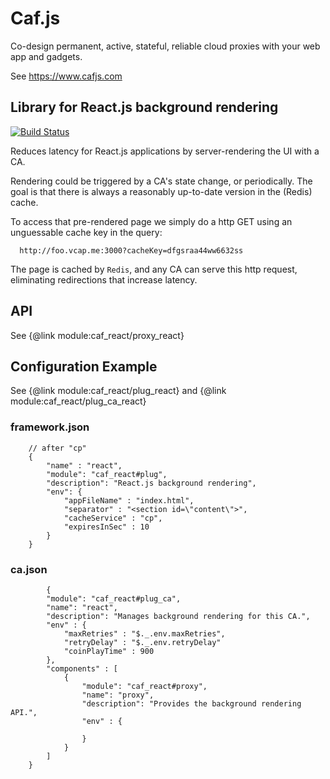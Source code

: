# Caf.js

Co-design permanent, active, stateful, reliable cloud proxies with your web app and gadgets.

See https://www.cafjs.com

## Library for React.js background rendering
[![Build Status](https://travis-ci.org/cafjs/caf_react.svg?branch=master)](https://travis-ci.org/cafjs/caf_react)


Reduces latency for React.js applications by server-rendering the UI with a CA.

Rendering could be triggered by a CA's state change, or periodically. The goal is that there is always a reasonably up-to-date version in the (Redis) cache.

To access that pre-rendered page we simply do a http GET using an unguessable cache key in the query:

      http://foo.vcap.me:3000?cacheKey=dfgsraa44ww6632ss

The page is cached by `Redis`, and any CA can serve this http request, eliminating redirections that increase latency.


## API

See {@link module:caf_react/proxy_react}

## Configuration Example

See {@link module:caf_react/plug_react} and  {@link module:caf_react/plug_ca_react}

### framework.json

        // after "cp"
        {
            "name" : "react",
            "module": "caf_react#plug",
            "description": "React.js background rendering",
            "env": {
                "appFileName" : "index.html",
                "separator" : "<section id=\"content\">",
                "cacheService" : "cp",
                "expiresInSec" : 10
            }
        }

### ca.json

            {
            "module": "caf_react#plug_ca",
            "name": "react",
            "description": "Manages background rendering for this CA.",
            "env" : {
                "maxRetries" : "$._.env.maxRetries",
                "retryDelay" : "$._.env.retryDelay"
                "coinPlayTime" : 900
            },
            "components" : [
                {
                    "module": "caf_react#proxy",
                    "name": "proxy",
                    "description": "Provides the background rendering API.",
                    "env" : {

                    }
                }
            ]
        }
